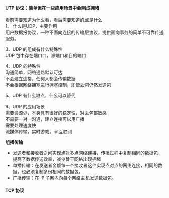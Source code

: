 #### UTP 协议：简单但在一些应用场景中会照成拥堵

看前需要知道为什么看，看后需要知道的点是什么<br>
1、 什么是UDP，主要作用<br>
用户数据报协议，一种不面向连接的传输层协议，提供面向事务的简单不可靠传送服务。


3、UDP 的组成有什么特殊性<br>
UDP 包中存在端口口，源端口和目的端口

4、UDP 的特殊性<br>
沟通简单，网络通路默认可达<br>
不会建立连接，任何人都会传输数据<br>
不会根据网络拥塞进行拥塞控制，即使丢包仍然发送包<br>


5、UDP 有什么缺点，什么可以替代



6、UDP 的应用场景<br>
需要资源少，本身具有很好的稳定性，对丢包部敏感<br>
不需要一对一沟通，建立连接可以用广播<br>
需要处理速度快<br>
流媒体传输，实时游戏，iot互联网<br>




**组播传输**

* 发送者和接收者之间实现点对多点网络连接，传播过程中复制相同的数据包，提高了数据传送效率，减少骨干网络出现拥堵
* 单播传输：在发送者金额每一个接收者这件实现点对点的网络连接，相同的数据，也必须复制多份相同的数据包。
* 广播传输：在 IP 子网内向每个网络主机发送数据包。


#### TCP 协议
